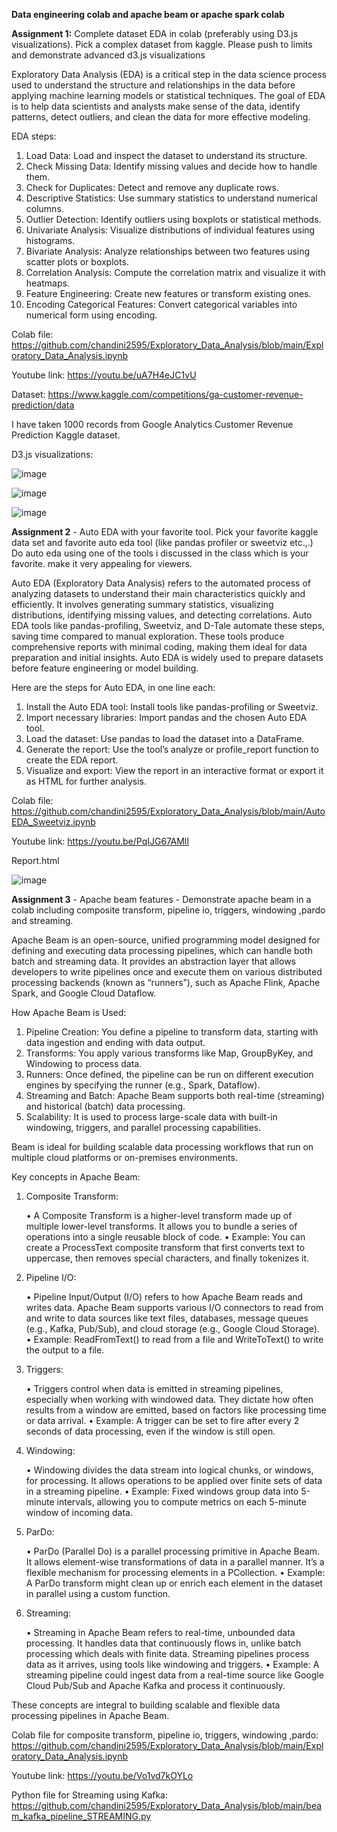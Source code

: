 **Data engineering colab and apache beam or apache spark colab**

**Assignment 1:**
Complete dataset EDA in colab (preferably using D3.js visualizations). Pick a complex dataset from kaggle. Please push to limits and demonstrate advanced d3.js visualizations

Exploratory Data Analysis (EDA) is a critical step in the data science process used to understand the structure and relationships in the data before applying machine learning models or statistical techniques. The goal of EDA is to help data scientists and analysts make sense of the data, identify patterns, detect outliers, and clean the data for more effective modeling.

EDA steps:

  1.	Load Data: Load and inspect the dataset to understand its structure.
  2.	Check Missing Data: Identify missing values and decide how to handle them.
  3.	Check for Duplicates: Detect and remove any duplicate rows.
  4.	Descriptive Statistics: Use summary statistics to understand numerical columns.
  5.	Outlier Detection: Identify outliers using boxplots or statistical methods.
  6.	Univariate Analysis: Visualize distributions of individual features using histograms.
  7.	Bivariate Analysis: Analyze relationships between two features using scatter plots or boxplots.
  8.	Correlation Analysis: Compute the correlation matrix and visualize it with heatmaps.
  9.	Feature Engineering: Create new features or transform existing ones.
  10.	Encoding Categorical Features: Convert categorical variables into numerical form using encoding.

Colab file: https://github.com/chandini2595/Exploratory_Data_Analysis/blob/main/Exploratory_Data_Analysis.ipynb

Youtube link: https://youtu.be/uA7H4eJC1vU

Dataset: https://www.kaggle.com/competitions/ga-customer-revenue-prediction/data

I have taken 1000 records from Google Analytics Customer Revenue Prediction Kaggle dataset.

D3.js visualizations:


![image](https://github.com/user-attachments/assets/f38a6ad0-79d7-448d-aa57-7cef8c65efc8)


![image](https://github.com/user-attachments/assets/3f6231d5-2061-4f58-9905-c0417edd85b5)


![image](https://github.com/user-attachments/assets/56940a4c-6c02-4f08-a5a6-101647a704ae)


**Assignment 2** - Auto EDA with your favorite tool. Pick your favorite kaggle data set and favorite auto eda tool (like pandas profiler or sweetviz etc.,.) Do auto eda using one of the tools i discussed in the class which is your favorite. make it very appealing for viewers.

Auto EDA (Exploratory Data Analysis) refers to the automated process of analyzing datasets to understand their main characteristics quickly and efficiently. It involves generating summary statistics, visualizing distributions, identifying missing values, and detecting correlations. Auto EDA tools like pandas-profiling, Sweetviz, and D-Tale automate these steps, saving time compared to manual exploration. These tools produce comprehensive reports with minimal coding, making them ideal for data preparation and initial insights. Auto EDA is widely used to prepare datasets before feature engineering or model building.

Here are the steps for Auto EDA, in one line each:

1. Install the Auto EDA tool: Install tools like pandas-profiling or Sweetviz.
2. Import necessary libraries: Import pandas and the chosen Auto EDA tool.
3. Load the dataset: Use pandas to load the dataset into a DataFrame.
4. Generate the report: Use the tool’s analyze or profile_report function to create the EDA report.
5. Visualize and export: View the report in an interactive format or export it as HTML for further analysis.

Colab file: https://github.com/chandini2595/Exploratory_Data_Analysis/blob/main/AutoEDA_Sweetviz.ipynb

Youtube link: https://youtu.be/PqIJG67AMlI

Report.html

![image](https://github.com/user-attachments/assets/7b4da97e-403f-4e51-a537-0e8862221788)


**Assignment 3** - Apache beam features - Demonstrate apache beam in a colab including composite transform, pipeline io, triggers, windowing ,pardo and streaming.

Apache Beam is an open-source, unified programming model designed for defining and executing data processing pipelines, which can handle both batch and streaming data. It provides an abstraction layer that allows developers to write pipelines once and execute them on various distributed processing backends (known as “runners”), such as Apache Flink, Apache Spark, and Google Cloud Dataflow.

How Apache Beam is Used:

1. Pipeline Creation: You define a pipeline to transform data, starting with data ingestion and ending with data output.
2. Transforms: You apply various transforms like Map, GroupByKey, and Windowing to process data.
3. Runners: Once defined, the pipeline can be run on different execution engines by specifying the runner (e.g., Spark, Dataflow).
4. Streaming and Batch: Apache Beam supports both real-time (streaming) and historical (batch) data processing.
5. Scalability: It is used to process large-scale data with built-in windowing, triggers, and parallel processing capabilities.

Beam is ideal for building scalable data processing workflows that run on multiple cloud platforms or on-premises environments.

Key concepts in Apache Beam:

1. Composite Transform:

	•	A Composite Transform is a higher-level transform made up of multiple lower-level transforms. It allows you to bundle a series of operations into a single reusable block of code.
	•	Example: You can create a ProcessText composite transform that first converts text to uppercase, then removes special characters, and finally tokenizes it.

2. Pipeline I/O:

	•	Pipeline Input/Output (I/O) refers to how Apache Beam reads and writes data. Apache Beam supports various I/O connectors to read from and write to data sources like text files, databases, message queues (e.g., Kafka, Pub/Sub), and cloud storage (e.g., Google Cloud Storage).
	•	Example: ReadFromText() to read from a file and WriteToText() to write the output to a file.

3. Triggers:

	•	Triggers control when data is emitted in streaming pipelines, especially when working with windowed data. They dictate how often results from a window are emitted, based on factors like processing time or data arrival.
	•	Example: A trigger can be set to fire after every 2 seconds of data processing, even if the window is still open.

4. Windowing:

	•	Windowing divides the data stream into logical chunks, or windows, for processing. It allows operations to be applied over finite sets of data in a streaming pipeline.
	•	Example: Fixed windows group data into 5-minute intervals, allowing you to compute metrics on each 5-minute window of incoming data.

5. ParDo:

	•	ParDo (Parallel Do) is a parallel processing primitive in Apache Beam. It allows element-wise transformations of data in a parallel manner. It’s a flexible mechanism for processing elements in a PCollection.
	•	Example: A ParDo transform might clean up or enrich each element in the dataset in parallel using a custom function.

6. Streaming:

	•	Streaming in Apache Beam refers to real-time, unbounded data processing. It handles data that continuously flows in, unlike batch processing which deals with finite data. Streaming pipelines process data as it arrives, using tools like windowing and triggers.
	•	Example: A streaming pipeline could ingest data from a real-time source like Google Cloud Pub/Sub and Apache Kafka and process it continuously.

These concepts are integral to building scalable and flexible data processing pipelines in Apache Beam.

Colab file for composite transform, pipeline io, triggers, windowing ,pardo: https://github.com/chandini2595/Exploratory_Data_Analysis/blob/main/Exploratory_Data_Analysis.ipynb

Youtube link: https://youtu.be/Vo1vd7kOYLo

Python file for Streaming using Kafka: https://github.com/chandini2595/Exploratory_Data_Analysis/blob/main/beam_kafka_pipeline_STREAMING.py










